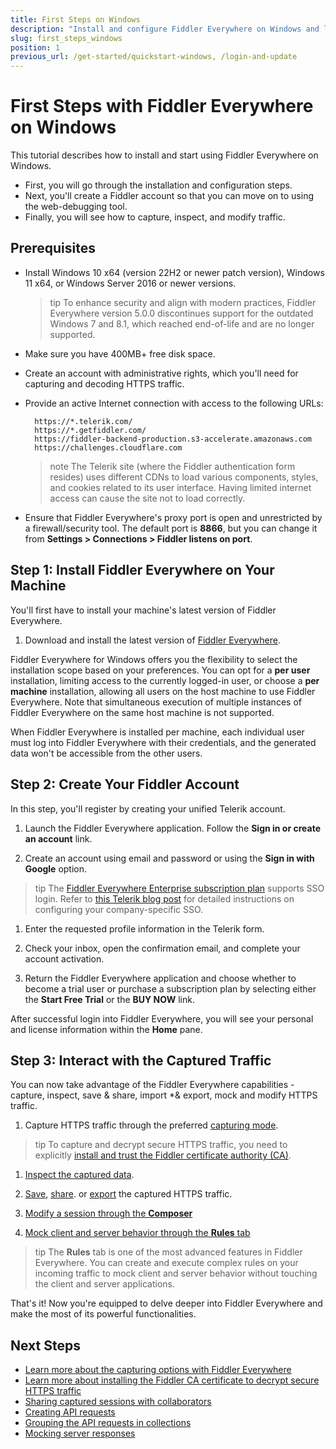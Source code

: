 ```yaml
---
title: First Steps on Windows
description: "Install and configure Fiddler Everywhere on Windows and learn how to capture, inspect, and modify the HTTPS traffic to analyze data effectively."
slug: first_steps_windows
position: 1
previous_url: /get-started/quickstart-windows, /login-and-update
---
```


# First Steps with Fiddler Everywhere on Windows

This tutorial describes how to install and start using Fiddler Everywhere on Windows.

* First, you will go through the installation and configuration steps.
* Next, you'll create a Fiddler account so that you can move on to using the web-debugging tool.
* Finally, you will see how to capture, inspect, and modify traffic.

## Prerequisites

- Install Windows 10 x64 (version 22H2 or newer patch version), Windows 11 x64, or Windows Server 2016 or newer versions.

  >tip To enhance security and align with modern practices, Fiddler Everywhere version 5.0.0 discontinues support for the outdated Windows 7 and 8.1, which reached end-of-life and are no longer supported.

- Make sure you have 400MB+ free disk space.

- Create an account with administrative rights, which you'll need for capturing and decoding HTTPS traffic.

- Provide an active Internet connection with access to the following URLs:

  ```curl
    https://*.telerik.com/
    https://*.getfiddler.com/
    https://fiddler-backend-production.s3-accelerate.amazonaws.com
    https://challenges.cloudflare.com
  ```

  >note The Telerik site (where the Fiddler authentication form resides) uses different CDNs to load various components, styles, and cookies related to its user interface. Having limited internet access can cause the site not to load correctly.

- Ensure that Fiddler Everywhere's proxy port is open and unrestricted by a firewall/security tool. The default port is **8866**, but you can change it from **Settings > Connections > Fiddler listens on port**.

## Step 1: Install Fiddler Everywhere on Your Machine

You'll first have to install your machine's latest version of Fiddler Everywhere.

1. Download and install the latest version of [Fiddler Everywhere](https://www.telerik.com/download/fiddler-everywhere).

Fiddler Everywhere for Windows offers you the flexibility to select the installation scope based on your preferences. You can opt for a **per user** installation, limiting access to the currently logged-in user, or choose a **per machine** installation, allowing all users on the host machine to use Fiddler Everywhere. Note that simultaneous execution of multiple instances of Fiddler Everywhere on the same host machine is not supported.

When Fiddler Everywhere is installed per machine, each individual user must log into Fiddler Everywhere with their credentials, and the generated data won't be accessible from the other users.


## Step 2: Create Your Fiddler Account

In this step, you'll register by creating your unified Telerik account.   

1. Launch the Fiddler Everywhere application. Follow the **Sign in or create an account** link.

1. Create an account using email and password or using the **Sign in with Google** option.

  >tip The [Fiddler Everywhere Enterprise subscription plan](https://www.telerik.com/purchase/fiddler) supports SSO login. Refer to [this Telerik blog post](https://www.telerik.com/blogs/sso-telerik-kendo-ui-simpler-more-secure-access-account) for detailed instructions on configuring your company-specific SSO.

1. Enter the requested profile information in the Telerik form.

1. Check your inbox, open the confirmation email, and complete your account activation.

1. Return the Fiddler Everywhere application and choose whether to become a trial user or purchase a subscription plan by selecting either the **Start Free Trial** or the **BUY NOW** link.

After successful login into Fiddler Everywhere, you will see your personal and license information within the **Home** pane.


## Step 3: Interact with the Captured Traffic

You can now take advantage of the Fiddler Everywhere capabilities - capture, inspect, save & share, import *& export, mock and modify HTTPS traffic.

1. Capture HTTPS traffic through the preferred [capturing mode](slug://capture-traffic-get-started).

  >tip To capture and decrypt secure HTTPS traffic, you need to explicitly [install and trust the Fiddler certificate authority (CA)](slug://trust-certificate).

1. [Inspect the captured data](slug://inspecting-traffic-get-started).

1. [Save](slug://fiddler-saving), [share](slug://fiddler-sharing). or [export](slug://fiddler-export-and-import) the captured HTTPS traffic.

1. [Modify a session through the **Composer**](slug://composer-get-started)

1. [Mock client and server behavior through the **Rules** tab](slug://rulesbuilder-get-started)

>tip The **Rules** tab is one of the most advanced features in Fiddler Everywhere. You can create and execute complex rules on your incoming traffic to mock client and server behavior without touching the client and server applications.

That's it! Now you're equipped to delve deeper into Fiddler Everywhere and make the most of its powerful functionalities.

## Next Steps

* [Learn more about the capturing options with Fiddler Everywhere](slug://capture-traffic-get-started)
* [Learn more about installing the Fiddler CA certificate to decrypt secure HTTPS traffic](slug://trust-certificate)
* [Sharing captured sessions with collaborators](slug://fiddler-sharing)
* [Creating API requests](slug://composer-get-started)
* [Grouping the API requests in collections](slug://composer-collections-get-started)
* [Mocking server responses](slug://rulesbuilder-get-started)
